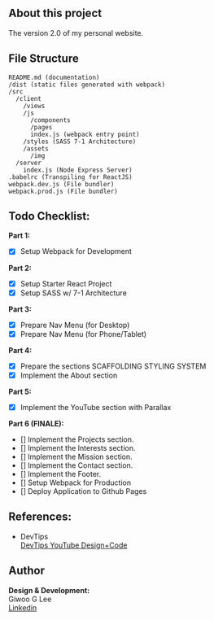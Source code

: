## About this project

The version 2.0 of my personal website.

## File Structure

```
README.md (documentation)
/dist (static files generated with webpack)
/src
  /client
    /views
    /js
      /components
      /pages
      index.js (webpack entry point)
    /styles (SASS 7-1 Architecture)
    /assets
      /img
  /server
    index.js (Node Express Server)
.babelrc (Transpiling for ReactJS)
webpack.dev.js (File bundler)
webpack.prod.js (File bundler)
```

## Todo Checklist:

**Part 1:**

- [x] Setup Webpack for Development

**Part 2:**

- [x] Setup Starter React Project
- [x] Setup SASS w/ 7-1 Architecture

**Part 3:**

- [x] Prepare Nav Menu (for Desktop)
- [x] Prepare Nav Menu (for Phone/Tablet)

**Part 4:**

- [x] Prepare the sections SCAFFOLDING STYLING SYSTEM
- [x] Implement the About section

**Part 5:**

- [x] Implement the YouTube section with Parallax

**Part 6 (FINALE):**

- [] Implement the Projects section.
- [] Implement the Interests section.
- [] Implement the Mission section.
- [] Implement the Contact section.
- [] Implement the Footer.
- [] Setup Webpack for Production
- [] Deploy Application to Github Pages

## References:

- DevTips  
  [DevTips YouTube Design+Code](https://www.youtube.com/watch?v=sJhhLvW-Xvg&list=PL7CUz9TGSwSib8CmDXlbb-3lcp3grPCjV&index=2&t=10s&ab_channel=DevTips)

## Author

**Design & Development:**  
Giwoo G Lee  
[Linkedin](https://linkedin.com/in/leegiwoo)
